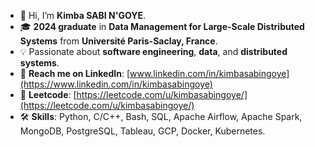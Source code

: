 - 👋 Hi, I’m **Kimba SABI N'GOYE**.
- 🎓 **2024 graduate** in **Data Management for Large-Scale Distributed Systems** from **Université Paris-Saclay, France**.
- 💡 Passionate about **software engineering**, **data**, and **distributed systems**.
- 🔗 **Reach me on LinkedIn**: [www.linkedin.com/in/kimbasabingoye](https://www.linkedin.com/in/kimbasabingoye)
- 🧠 **Leetcode**: [https://leetcode.com/u/kimbasabingoye/](https://leetcode.com/u/kimbasabingoye/)
- 🛠️ **Skills**: Python, C/C++, Bash, SQL, Apache Airflow, Apache Spark, MongoDB, PostgreSQL, Tableau, GCP, Docker, Kubernetes.

<!---
kimbasabingoye/kimbasabingoye is a ✨ special ✨ repository because its `README.md` (this file) appears on your GitHub profile.
You can click the Preview link to take a look at your changes.
--->
